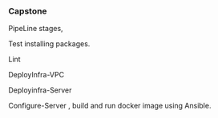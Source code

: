 ### Capstone 


PipeLine stages,

Test installing packages. 

Lint  

DeployInfra-VPC

Deployinfra-Server 

Configure-Server , build and run docker image using Ansible.



